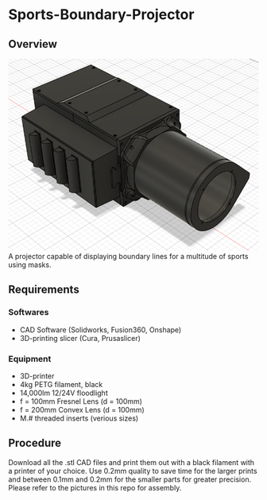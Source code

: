 # Sports-Boundary-Projector
## Overview
![](/images/projector_iso.png)  
A projector capable of displaying boundary lines for a multitude of sports using masks.

## Requirements
### Softwares
- CAD Software (Solidworks, Fusion360, Onshape)
- 3D-printing slicer (Cura, Prusaslicer)
### Equipment
- 3D-printer
- 4kg PETG filament, black
- 14,000lm 12/24V floodlight
- f = 100mm Fresnel Lens (d = 100mm)
- f = 200mm Convex Lens (d = 100mm)
- M.# threaded inserts (verious sizes)

## Procedure
Download all the .stl CAD files and print them out with a black filament with a printer of your choice. Use 0.2mm quality to save time for the larger prints and between 0.1mm and 0.2mm for the smaller parts for greater precision. Please refer to the pictures in this repo for assembly.
